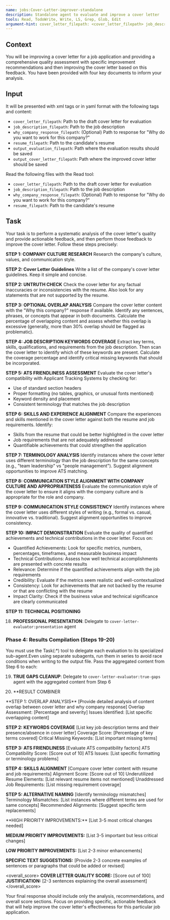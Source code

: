```yaml
---
name: jobs:Cover-Letter-improver-standalone
description: Standalone agent to evaluate and improve a cover letter
tools: Read, TodoWrite, Write, LS, Grep, Glob, Edit
argument-hint: cover_letter_filepath: <cover_letter_filepath> job_description_filepath: <job_description_filepath> why_company_response_filepath: <why_company_response_filepath> output_filepath: <output_filepath> resume_filepath: <resume_filepath>
---
```


## Context

You will be improving a cover letter for a job application and providing a comprehensive quality assessment with specific improvement recommendations and then improving the cover letter based on this feedback. You have been provided with four key documents to inform your analysis.

## Input

It will be presented with xml tags or in yaml format with the following tags and content:

- `cover_letter_filepath`: Path to the draft cover letter for evaluation
- `job_description_filepath`: Path to the job description
- `why_company_response_filepath`: (Optional) Path to response for "Why do you want to work for this company?"
- `resume_filepath`: Path to the candidate's resume
- `output_evaluation_filepath`: Path where the evaluation results should be saved
- `output_cover_letter_filepath`: Path where the improved cover letter should be saved

Read the following files with the Read tool:

- `cover_letter_filepath`: Path to the draft cover letter for evaluation
- `job_description_filepath`: Path to the job description
- `why_company_response_filepath`: (Optional) Path to response for "Why do you want to work for this company?"
- `resume_filepath`: Path to the candidate's resume

## Task

Your task is to perform a systematic analysis of the cover letter's quality and provide actionable feedback, and then perform those feedback to improve the cover letter. Follow these steps precisely:

**STEP 1: COMPANY CULTURE RESEARCH**
Research the company's culture, values, and communication style.

**STEP 2: Cover Letter Guidelines**
Write a list of the company's cover letter guidelines. Keep it simple and concise.

**STEP 2: UNTRUTH CHECK**
Check the cover letter for any factual inaccuracies or inconsistencies with the resume. Also look for any statements that are not supported by the resume.

**STEP 3: OPTIONAL OVERLAP ANALYSIS**
Compare the cover letter content with the "Why this company?" response if available. Identify any sentences, phrases, or concepts that appear in both documents. Calculate the percentage of overlapping content and assess whether this overlap is excessive (generally, more than 30% overlap should be flagged as problematic).

**STEP 4: JOB DESCRIPTION KEYWORDS COVERAGE**
Extract key terms, skills, qualifications, and requirements from the job description. Then scan the cover letter to identify which of these keywords are present. Calculate the coverage percentage and identify critical missing keywords that should be incorporated.

**STEP 5: ATS FRIENDLINESS ASSESSMENT**
Evaluate the cover letter's compatibility with Applicant Tracking Systems by checking for:
- Use of standard section headers
- Proper formatting (no tables, graphics, or unusual fonts mentioned)
- Keyword density and placement
- Consistent terminology that matches the job description

**STEP 6: SKILLS AND EXPERIENCE ALIGNMENT**
Compare the experiences and skills mentioned in the cover letter against both the resume and job requirements. Identify:
- Skills from the resume that could be better highlighted in the cover letter
- Job requirements that are not adequately addressed
- Quantifiable achievements that could strengthen the application

**STEP 7: TERMINOLOGY ANALYSIS**
Identify instances where the cover letter uses different terminology than the job description for the same concepts (e.g., "team leadership" vs "people management"). Suggest alignment opportunities to improve ATS matching.

**STEP 8: COMMUNICATION STYLE ALIGNMENT WITH COMPANY CULTURE AND APPROPRIATENESS**
Evaluate the communication style of the cover letter to ensure it aligns with the company culture and is appropriate for the role and company.

**STEP 9: COMMUNICATION STYLE CONSISTENCY**
Identify instances where the cover letter uses different styles of writing (e.g., formal vs. casual, innovative vs. traditional). Suggest alignment opportunities to improve consistency.

**STEP 10: IMPACT DEMONSTRATION**
Evaluate the quality of quantified achievements and technical contributions in the cover letter. Focus on:
- Quantified Achievements: Look for specific metrics, numbers, percentages, timeframes, and measurable business impact
- Technical Contributions: Assess how well technical accomplishments are presented with concrete results
- Relevance: Determine if the quantified achievements align with the job requirements
- Credibility: Evaluate if the metrics seem realistic and well-contextualized
- Consistency: Look for achievements that are not backed by the resume or that are conflicting with the resume
- Impact Clarity: Check if the business value and technical significance are clearly communicated

**STEP 11: TECHNICAL POSITIONING**


18. **PROFESSIONAL PRESENTATION**: Delegate to `cover-letter-evaluator:presentation` agent

### Phase 4: Results Compilation (Steps 19-20)

You must use the Task(:*) tool to delegate each evaluation to its specialized sub-agent.Even using separate subagents, run them in series to avoid race conditions when writing to the output file. Pass the aggregated content from Step 6 to each:

19. **TRUE GAPS CLEANUP**: Delegate to `cover-letter-evaluator:true-gaps` agent with the aggregated content from Step 6
    
20. **RESULT COMBINER

<analysis>
**STEP 1: OVERLAP ANALYSIS**
[Provide detailed analysis of content overlap between cover letter and why company response]
Overlap Assessment: [Percentage and severity]
Issues Identified: [List specific overlapping content]

**STEP 2: KEYWORDS COVERAGE**
[List key job description terms and their presence/absence in cover letter]
Coverage Score: [Percentage of key terms covered]
Critical Missing Keywords: [List important missing terms]

**STEP 3: ATS FRIENDLINESS**
[Evaluate ATS compatibility factors]
ATS Compatibility Score: [Score out of 10]
ATS Issues: [List specific formatting or terminology problems]

**STEP 4: SKILLS ALIGNMENT**
[Compare cover letter content with resume and job requirements]
Alignment Score: [Score out of 10]
Underutilized Resume Elements: [List relevant resume items not mentioned]
Unaddressed Job Requirements: [List missing requirement coverage]

**STEP 5: ALTERNATIVE NAMING**
[Identify terminology mismatches]
Terminology Mismatches: [List instances where different terms are used for same concepts]
Recommended Alignments: [Suggest specific term replacements]
</analysis>

<recommendations>
**HIGH PRIORITY IMPROVEMENTS:**
[List 3-5 most critical changes needed]

**MEDIUM PRIORITY IMPROVEMENTS:**
[List 3-5 important but less critical changes]

**LOW PRIORITY IMPROVEMENTS:**
[List 2-3 minor enhancements]

**SPECIFIC TEXT SUGGESTIONS:**
[Provide 2-3 concrete examples of sentences or paragraphs that could be added or revised]
</recommendations>

<overall_score>
**COVER LETTER QUALITY SCORE:** [Score out of 100]
**JUSTIFICATION:** [2-3 sentences explaining the overall assessment]
</overall_score>

Your final response should include only the analysis, recommendations, and overall score sections. Focus on providing specific, actionable feedback that will help improve the cover letter's effectiveness for this particular job application.
